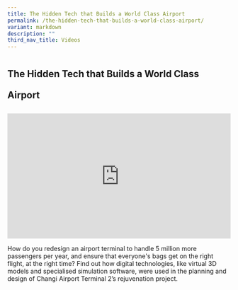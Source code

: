 ```yaml
---
title: The Hidden Tech that Builds a World Class Airport
permalink: /the-hidden-tech-that-builds-a-world-class-airport/
variant: markdown
description: ""
third_nav_title: Videos
---
```

<h2 style="line-height: 3rem;">The Hidden Tech that Builds a World Class Airport</h2>
<p></p>
<div style="position: relative; width: 100%; padding-bottom: 56.2%;">
    <iframe style="position: absolute; width: 100%; height: 100%;" allowfullscreen="true" frameborder="0" src="https://www.youtube.com/embed/YMTd0z9rl1w?si=qQbKNOC2s_of_TwR&amp;rel=0"></iframe>
</div>
<p>How do you redesign an airport terminal to handle 5 million more passengers per year, and ensure that everyone's bags get on the right flight, at the right time? Find out how digital technologies, like virtual 3D models and specialised simulation software, were used in the planning and design of Changi Airport Terminal 2’s rejuvenation project.</p>